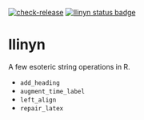 [![check-release](https://github.com/MHenderson/llinyn/actions/workflows/check-release.yml/badge.svg)](https://github.com/MHenderson/llinyn/actions/workflows/check-release.yml/badge.svg)
[![llinyn status badge](https://mhenderson.r-universe.dev/badges/llinyn)](https://mhenderson.r-universe.dev/llinyn)

# llinyn

A few esoteric string operations in R.

* `add_heading`
* `augment_time_label`
* `left_align`
* `repair_latex`
